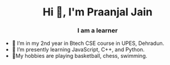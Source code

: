 <h1 align="center">Hi 👋, I'm Praanjal Jain</h1>
<h3 align="center">I am a learner</h3>

- 🔭 I’m in my 2nd year in Btech CSE course in UPES, Dehradun.
- 🌱 I’m presently learning  JavaScript, C++, and Python.
- 💬My hobbies are playing basketball, chess, swimming.

